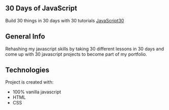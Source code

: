 ## 30 Days of JavaScript
Build 30 things in 30 days with 30 tutorials
[JavaScript30](https://javascript30.com/)

## General Info
Rehashing my javascript skills by taking 30 different lessons in 30 days and come up with 30 javascript projects to become part of my portfolio.

## Technologies
Project is created with:
* 100% vanilla javascript
* HTML
* CSS